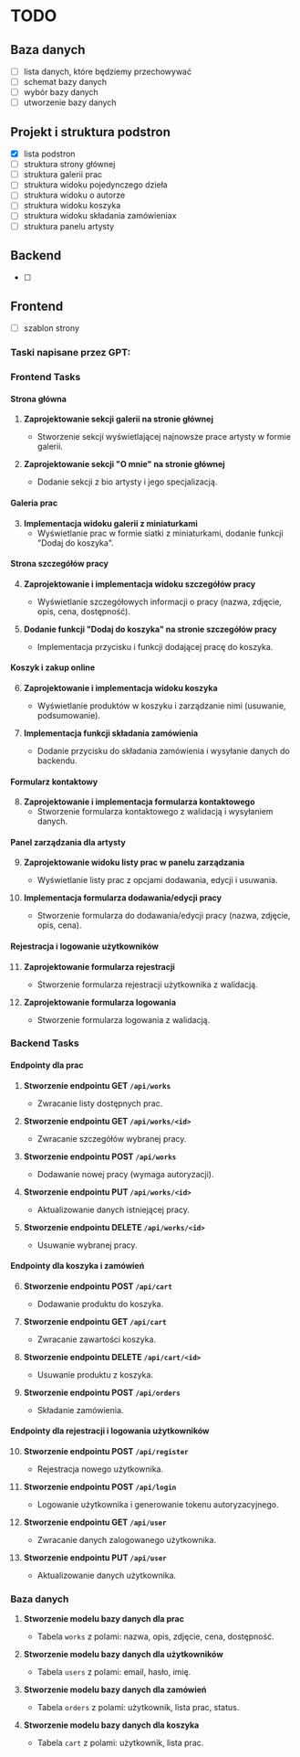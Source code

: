 # TODO

## Baza danych
- [ ] lista danych, które będziemy przechowywać
- [ ] schemat bazy danych
- [ ] wybór bazy danych
- [ ] utworzenie bazy danych

## Projekt i struktura podstron
- [x] lista podstron
- [ ] struktura strony głównej
- [ ] struktura galerii prac
- [ ] struktura widoku pojedynczego dzieła
- [ ] struktura widoku o autorze
- [ ] struktura widoku koszyka
- [ ] struktura widoku składania zamówieniax
- [ ] struktura panelu artysty

## Backend
- [ ]

## Frontend 
- [ ] szablon strony


### Taski napisane przez GPT:

### Frontend Tasks

#### Strona główna
1. **Zaprojektowanie sekcji galerii na stronie głównej**
   - Stworzenie sekcji wyświetlającej najnowsze prace artysty w formie galerii.

2. **Zaprojektowanie sekcji "O mnie" na stronie głównej**
   - Dodanie sekcji z bio artysty i jego specjalizacją.

#### Galeria prac
3. **Implementacja widoku galerii z miniaturkami**
   - Wyświetlanie prac w formie siatki z miniaturkami, dodanie funkcji "Dodaj do koszyka".

#### Strona szczegółów pracy
4. **Zaprojektowanie i implementacja widoku szczegółów pracy**
   - Wyświetlanie szczegółowych informacji o pracy (nazwa, zdjęcie, opis, cena, dostępność).

5. **Dodanie funkcji "Dodaj do koszyka" na stronie szczegółów pracy**
   - Implementacja przycisku i funkcji dodającej pracę do koszyka.

#### Koszyk i zakup online
6. **Zaprojektowanie i implementacja widoku koszyka**
   - Wyświetlanie produktów w koszyku i zarządzanie nimi (usuwanie, podsumowanie).

7. **Implementacja funkcji składania zamówienia**
   - Dodanie przycisku do składania zamówienia i wysyłanie danych do backendu.

#### Formularz kontaktowy
8. **Zaprojektowanie i implementacja formularza kontaktowego**
   - Stworzenie formularza kontaktowego z walidacją i wysyłaniem danych.

#### Panel zarządzania dla artysty
9. **Zaprojektowanie widoku listy prac w panelu zarządzania**
   - Wyświetlanie listy prac z opcjami dodawania, edycji i usuwania.

10. **Implementacja formularza dodawania/edycji pracy**
    - Stworzenie formularza do dodawania/edycji pracy (nazwa, zdjęcie, opis, cena).

#### Rejestracja i logowanie użytkowników
11. **Zaprojektowanie formularza rejestracji**
    - Stworzenie formularza rejestracji użytkownika z walidacją.

12. **Zaprojektowanie formularza logowania**
    - Stworzenie formularza logowania z walidacją.

### Backend Tasks

#### Endpointy dla prac
1. **Stworzenie endpointu GET `/api/works`**
   - Zwracanie listy dostępnych prac.

2. **Stworzenie endpointu GET `/api/works/<id>`**
   - Zwracanie szczegółów wybranej pracy.

3. **Stworzenie endpointu POST `/api/works`**
   - Dodawanie nowej pracy (wymaga autoryzacji).

4. **Stworzenie endpointu PUT `/api/works/<id>`**
   - Aktualizowanie danych istniejącej pracy.

5. **Stworzenie endpointu DELETE `/api/works/<id>`**
   - Usuwanie wybranej pracy.

#### Endpointy dla koszyka i zamówień
6. **Stworzenie endpointu POST `/api/cart`**
   - Dodawanie produktu do koszyka.

7. **Stworzenie endpointu GET `/api/cart`**
   - Zwracanie zawartości koszyka.

8. **Stworzenie endpointu DELETE `/api/cart/<id>`**
   - Usuwanie produktu z koszyka.

9. **Stworzenie endpointu POST `/api/orders`**
   - Składanie zamówienia.

#### Endpointy dla rejestracji i logowania użytkowników
10. **Stworzenie endpointu POST `/api/register`**
    - Rejestracja nowego użytkownika.

11. **Stworzenie endpointu POST `/api/login`**
    - Logowanie użytkownika i generowanie tokenu autoryzacyjnego.

12. **Stworzenie endpointu GET `/api/user`**
    - Zwracanie danych zalogowanego użytkownika.

13. **Stworzenie endpointu PUT `/api/user`**
    - Aktualizowanie danych użytkownika.

### Baza danych
1. **Stworzenie modelu bazy danych dla prac**
   - Tabela `works` z polami: nazwa, opis, zdjęcie, cena, dostępność.

2. **Stworzenie modelu bazy danych dla użytkowników**
   - Tabela `users` z polami: email, hasło, imię.

3. **Stworzenie modelu bazy danych dla zamówień**
   - Tabela `orders` z polami: użytkownik, lista prac, status.

4. **Stworzenie modelu bazy danych dla koszyka**
   - Tabela `cart` z polami: użytkownik, lista prac.